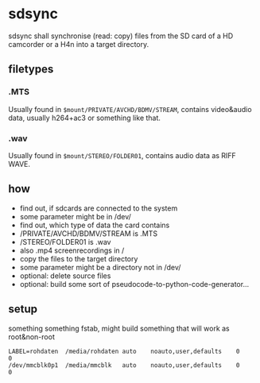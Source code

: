 # sdsync
sdsync shall synchronise (read: copy) files from the SD card of a HD
camcorder or a H4n into a target directory.

## filetypes

### .MTS
Usually found in `$mount/PRIVATE/AVCHD/BDMV/STREAM`, contains video&audio
data, usually h264+ac3 or something like that.

### .wav
Usually found in `$mount/STEREO/FOLDER01`, contains audio data as RIFF
WAVE.

## how
* find out, if sdcards are connected to the system
 * some parameter might be in /dev/
* find out, which type of data the card contains
 * /PRIVATE/AVCHD/BDMV/STREAM is .MTS
 * /STEREO/FOLDER01 is .wav
 * also .mp4 screenrecordings in /
* copy the files to the target directory
 * some parameter might be a directory not in /dev/
* optional: delete source files
* optional: build some sort of pseudocode-to-python-code-generator…

## setup
something something fstab, might build something that will work as
root&non-root

	LABEL=rohdaten  /media/rohdaten auto    noauto,user,defaults    0       0
	/dev/mmcblk0p1  /media/mmcblk   auto    noauto,user,defaults    0       0
